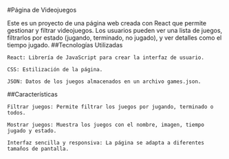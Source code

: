 #Página de Videojuegos

Este es un proyecto de una página web creada con React que permite gestionar y filtrar videojuegos. Los usuarios pueden ver una lista de juegos, filtrarlos por estado (jugando, terminado, no jugado), y ver detalles como el tiempo jugado.
##Tecnologías Utilizadas

    React: Librería de JavaScript para crear la interfaz de usuario.

    CSS: Estilización de la página.

    JSON: Datos de los juegos almacenados en un archivo games.json.

##Características

    Filtrar juegos: Permite filtrar los juegos por jugando, terminado o todos.

    Mostrar juegos: Muestra los juegos con el nombre, imagen, tiempo jugado y estado.

    Interfaz sencilla y responsiva: La página se adapta a diferentes tamaños de pantalla.
